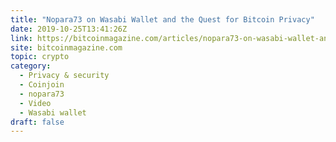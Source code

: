 ```yaml
---
title: "Nopara73 on Wasabi Wallet and the Quest for Bitcoin Privacy"
date: 2019-10-25T13:41:26Z
link: https://bitcoinmagazine.com/articles/nopara73-on-wasabi-wallet-and-the-quest-for-bitcoin-privacy?utm_medium=RSS&utm_source=hune
site: bitcoinmagazine.com
topic: crypto
category:
  - Privacy & security
  - Coinjoin
  - nopara73
  - Video
  - Wasabi wallet
draft: false
---
```

